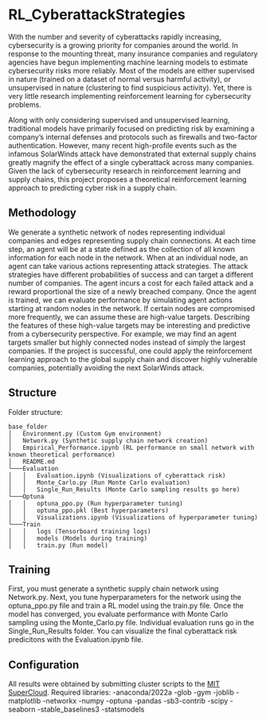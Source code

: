 # RL_CyberattackStrategies

With the number and severity of cyberattacks rapidly increasing, cybersecurity is a growing priority for companies around the world. In response to the mounting threat, many insurance companies and regulatory agencies have begun implementing machine learning models to estimate cybersecurity risks more reliably. Most of the models are either supervised in nature (trained on a dataset of normal versus harmful activity), or unsupervised in nature (clustering to find suspicious activity). Yet, there is very little research implementing reinforcement learning for cybersecurity problems.

Along with only considering supervised and unsupervised learning, traditional models have primarily focused on predicting risk by examining a company’s internal defenses and protocols such as firewalls and two-factor authentication. However, many recent high-profile events such as the infamous SolarWinds attack have demonstrated that external supply chains greatly magnify the effect of a single cyberattack across many companies. Given the lack of cybersecurity research in reinforcement learning and supply chains, this project proposes a theoretical reinforcement learning approach to predicting cyber risk in a supply chain.

## Methodology

We generate a synthetic network of nodes representing individual companies and edges representing supply chain connections. At each time step, an agent will be at a state defined as the collection of all known information for each node in the network. When at an individual node, an agent can take various actions representing attack strategies. The attack strategies have different probabilities of success and can target a different number of companies. The agent incurs a cost for each failed attack and a reward proportional the size of a newly breached company. Once the agent is trained, we can evaluate performance by simulating agent actions starting at random nodes in the network. If certain nodes are compromised more frequently, we can assume these are high-value targets. Describing the features of these high-value targets may be interesting and predictive from a cybersecurity perspective. For example, we may find an agent targets smaller but highly connected nodes instead of simply the largest companies. If the project is successful, one could apply the reinforcement learning approach to the global supply chain and discover highly vulnerable companies, potentially avoiding the next SolarWinds attack.

## Structure
Folder structure:
```
base_folder
│   Environment.py (Custom Gym environment)
│   Network.py (Synthetic supply chain network creation)
│   Empirical_Performance.ipynb (RL performance on small network with known theoretical performance)
│   README.md
└───Evaluation
│   │   Evaluation.ipynb (Visualizations of cyberattack risk)
│   │   Monte_Carlo.py (Run Monte Carlo evaluation)
│   │   Single_Run_Results (Monte Carlo sampling results go here)
└───Optuna
│   │   optuna_ppo.py (Run hyperparameter tuning)
│   │   optuna_ppo.pkl (Best hyperparameters)
│   │   Visualizations.ipynb (Visualizations of hyperparameter tuning)
└───Train
│   │   logs (Tensorboard training logs)
│   │   models (Models during training)
│   │   train.py (Run model)
```

## Training
First, you must generate a synthetic supply chain network using Network.py.
Next, you tune hyperparameters for the network using the optuna_ppo.py file and train a RL model using the train.py file.
Once the model has converged, you evaluate performance with Monte Carlo sampling using the Monte_Carlo.py file. Individual evaluation runs go in the Single_Run_Results folder. You can visualize the final cyberattack risk predicitons with the Evaluation.ipynb file.

## Configuration
All results were obtained by submitting cluster scripts to the [MIT SuperCloud](http://supercloud.mit.edu/).
Required libraries:
-anaconda/2022a
-glob
-gym
-joblib
-matplotlib
-networkx
-numpy
-optuna
-pandas
-sb3-contrib
-scipy
-seaborn
-stable_baselines3
-statsmodels